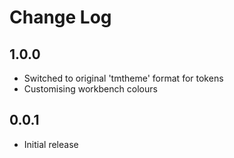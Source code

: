 # Change Log

## 1.0.0

- Switched to original 'tmtheme' format for tokens
- Customising workbench colours

## 0.0.1

- Initial release
